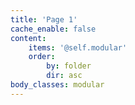 ```yaml
---
title: 'Page 1'
cache_enable: false
content:
    items: '@self.modular'
    order:
        by: folder
        dir: asc
body_classes: modular
---
```


